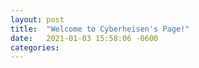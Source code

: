 ```yaml
---
layout: post
title:  "Welcome to Cyberheisen's Page!"
date:   2021-01-03 15:58:06 -0600
categories: 
---
```


